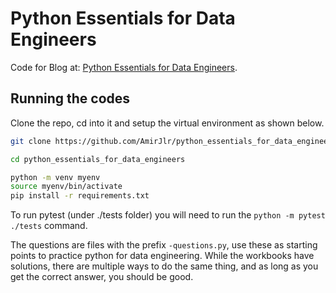 # Python Essentials for Data Engineers

Code for Blog at: [Python Essentials for Data Engineers](https://www.startdataengineering.com/post/python-for-de/).



## Running the codes

Clone the repo, cd into it and setup the virtual environment as shown below.

```bash
git clone https://github.com/AmirJlr/python_essentials_for_data_engineers.git

cd python_essentials_for_data_engineers

python -m venv myenv
source myenv/bin/activate
pip install -r requirements.txt
```

To run pytest (under ./tests folder) you will need to run the `python -m pytest ./tests` command.

The questions are files with the prefix `-questions.py`, use these as starting points to practice python for data engineering. While the workbooks have solutions, there are multiple ways to do the same thing, and as long as you get the correct answer, you should be good.

